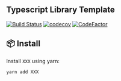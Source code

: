 Typescript Library Template
---

[![Build Status](https://travis-ci.com/prilutskiy/XXX.svg?branch=master)](https://travis-ci.com/prilutskiy/XXX)
[![codecov](https://codecov.io/gh/prilutskiy/XXX/branch/master/graph/badge.svg)](https://codecov.io/gh/prilutskiy/XXX)
[![CodeFactor](https://www.codefactor.io/repository/github/prilutskiy/XXX/badge)](https://www.codefactor.io/repository/github/prilutskiy/XXX)

</h3>

## 📦 Install

Install `XXX` using yarn:

```
yarn add XXX
```
